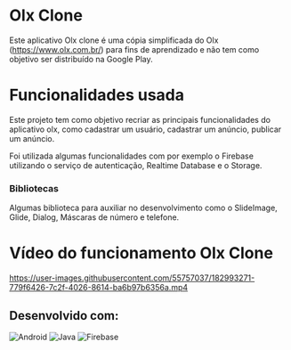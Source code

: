 # Olx Clone

Este aplicativo Olx clone é uma cópia simplificada do Olx (https://www.olx.com.br/) para fins de aprendizado e não tem como objetivo ser distribuído na Google Play.

# Funcionalidades usada

Este projeto tem como objetivo recriar as principais funcionalidades do aplicativo olx, 
como cadastrar um usuário, cadastrar um anúncio, publicar um anúncio.

Foi utilizada algumas funcionalidades com por exemplo o Firebase utilizando o serviço de autenticação, Realtime Database e o Storage.

### Bibliotecas
Algumas biblioteca para auxiliar no desenvolvimento como o SlideImage, Glide, Dialog, Máscaras de número e telefone.

# Vídeo do funcionamento Olx Clone

https://user-images.githubusercontent.com/55757037/182993271-779f6426-7c2f-4026-8614-ba6b97b6356a.mp4

## Desenvolvido com:

![Android](https://img.shields.io/badge/Android-3DDC84?style=for-the-badge&logo=android&logoColor=white)
![Java](https://img.shields.io/badge/Java-ED8B00?style=for-the-badge&logo=java&logoColor=white)
![Firebase](https://img.shields.io/badge/Firebase-039BE5?style=for-the-badge&logo=Firebase&logoColor=white)
